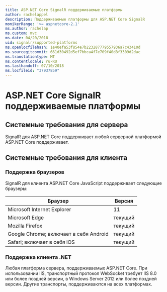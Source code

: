 ```yaml
---
title: ASP.NET Core SignalR поддерживаемые платформы
author: rachelappel
description: Поддерживаемые платформы для ASP.NET Core SignalR
monikerRange: '>= aspnetcore-2.1'
ms.author: rachelap
ms.custom: mvc
ms.date: 04/20/2018
uid: signalr/supported-platforms
ms.openlocfilehash: 1e40efa53f854e7b223287779557936a7c43410d
ms.sourcegitcommit: 661d30492d5ef7bbca4f7e709f40d8f3309d2dac
ms.translationtype: MT
ms.contentlocale: ru-RU
ms.lasthandoff: 07/10/2018
ms.locfileid: "37937859"
---
```

# <a name="aspnet-core-signalr-supported-platforms"></a>ASP.NET Core SignalR поддерживаемые платформы

## <a name="server-system-requirements"></a>Системные требования для сервера

SignalR для ASP.NET Core поддерживает любой серверной платформой ASP.NET Core поддерживает.

## <a name="client-system-requirements"></a>Системные требования для клиента

### <a name="browser-support"></a>Поддержка браузеров

SignalR для клиента ASP.NET Core JavaScript поддерживает следующие браузеры:

| Браузер | Версия |
| ------- | ------- |
| Microsoft Internet Explorer | 11 |
| Microsoft Edge | текущий |
| Mozilla Firefox | текущий |
| Google Chrome; включает в себя Android | текущий |
| Safari; включает в себя iOS | текущий |
 
### <a name="net-client-support"></a>Поддержка клиента .NET

Любая платформа сервера, поддерживаемых ASP.NET Core. При использовании IIS, транспортный протокол WebSocket требует IIS 8.0 или более поздней версии, в Windows Server 2012 или более поздней версии. Другие транспорты, поддерживаются на всех платформах.
